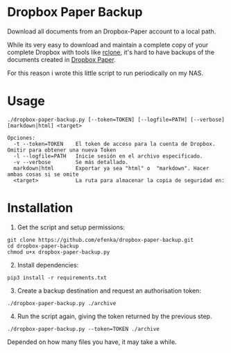 # Dropbox Paper Backup

Download all documents from an Dropbox-Paper account to a local path.

While its very easy to download and maintain a complete copy of your complete Dropbox with tools like [rclone](http://rclone.org/), it's hard to have backups of the documents created in [Dropbox Paper](paper.dropbox.com).

For this reason i wrote this little script to run periodically on my NAS.


# Usage

```
./dropbox-paper-backup.py [--token=TOKEN] [--logfile=PATH] [--verbose] [markdown|html] <target>

Opciones:
  -t --token=TOKEN    El token de acceso para la cuenta de Dropbox. Omitir para obtener una nueva Token
  -l --logfile=PATH   Inicie sesión en el archivo especificado.
  -v --verbose        Se más detallado.
  markdown|html       Exportar ya sea "html" o  "markdown". Hacer ambas cosas si se omite
  <target>            La ruta para almacenar la copia de seguridad en:
```


# Installation

1. Get the script and setup permissions:

  `git clone https://github.com/efenka/dropbox-paper-backup.git`    
  `cd dropbox-paper-backup`    
  `chmod u+x dropbox-paper-backup.py`

2. Install dependencies:

  `pip3 install -r requirements.txt`

3. Create a backup destination and request an authorisation token:

  `./dropbox-paper-backup.py ./archive`

4. Run the script again, giving the token returned by the previous step.

  `./dropbox-paper-backup.py --token=TOKEN ./archive`

Depended on how many files you have, it may take a while.
